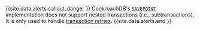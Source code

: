 {{site.data.alerts.callout_danger }}
CockroachDB's [`SAVEPOINT`](savepoint.html) implementation does not support nested transactions (i.e., subtransactions).  It is only used to handle [transaction retries](transactions.html#transaction-retries).
{{site.data.alerts.end }}
